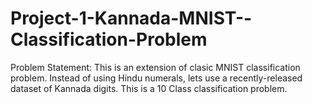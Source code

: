 # Project-1-Kannada-MNIST--Classification-Problem
Problem Statement: This is an extension of clasic MNIST classification problem. Instead of using Hindu numerals, lets use a recently-released dataset of Kannada digits. This is a 10 Class classification problem.
